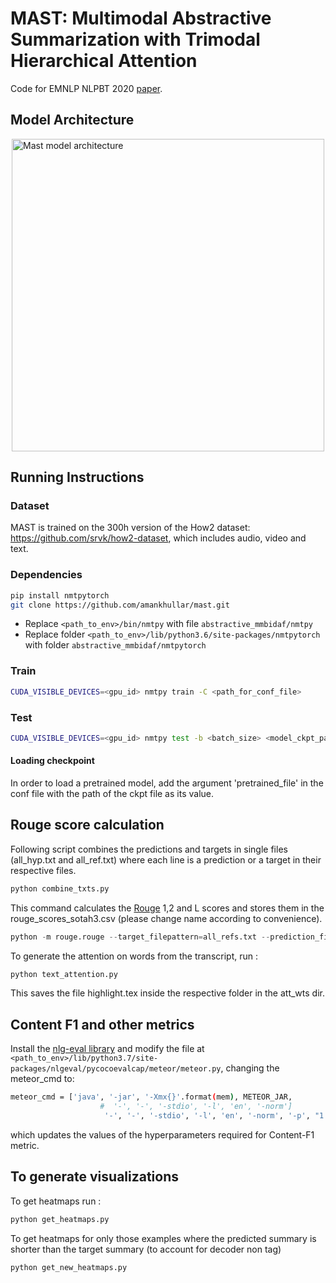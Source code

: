 # MAST: Multimodal Abstractive Summarization with Trimodal Hierarchical Attention

Code for EMNLP NLPBT 2020 [paper](https://github.com/amankhullar/mast).

## Model Architecture

<img style="display:block; margin-left: auto; margin-right: auto;" src="https://github.com/amankhullar/mast/blob/master/trimodal.png?raw=true" alt="Mast model architecture" width="500" height="500">

## Running Instructions

### Dataset
MAST is trained on the 300h version of the How2 dataset: https://github.com/srvk/how2-dataset, which includes audio, video and text.

### Dependencies
```bash
pip install nmtpytorch
git clone https://github.com/amankhullar/mast.git
```

- Replace `<path_to_env>/bin/nmtpy` with file `abstractive_mmbidaf/nmtpy`
- Replace folder `<path_to_env>/lib/python3.6/site-packages/nmtpytorch` with folder `abstractive_mmbidaf/nmtpytorch`

### Train
```bash
CUDA_VISIBLE_DEVICES=<gpu_id> nmtpy train -C <path_for_conf_file>
```

### Test
```bash
CUDA_VISIBLE_DEVICES=<gpu_id> nmtpy test -b <batch_size> <model_ckpt_path> -m eval -s test
```

#### Loading checkpoint
In order to load a pretrained model, add the argument 'pretrained_file' in the conf file with the path of the ckpt file as its value.

## Rouge score calculation
Following script combines the predictions and targets in single files (all_hyp.txt and all_ref.txt) where each line is a prediction or a target in their respective
files.
```python
python combine_txts.py
```

This command calculates the [Rouge](https://github.com/google-research/google-research/tree/master/rouge) 1,2 and L scores and stores them in the rouge_scores_sotah3.csv (please change name according to convenience).
```python
python -m rouge.rouge --target_filepattern=all_refs.txt --prediction_filepattern=all_hyps.txt --output_filename=rouge_scores_sotah3.csv --use_stemmer=true
```

To generate the attention on words from the transcript, run :
```python
python text_attention.py
```

This saves the file highlight.tex inside the respective folder in the att_wts dir.

## Content F1 and other metrics
Install the [nlg-eval library](https://github.com/Maluuba/nlg-eval) and modify the file at `<path_to_env>/lib/python3.7/site-packages/nlgeval/pycocoevalcap/meteor/meteor.py`, changing the meteor_cmd to:

```bash
meteor_cmd = ['java', '-jar', '-Xmx{}'.format(mem), METEOR_JAR,
                    #  '-', '-', '-stdio', '-l', 'en', '-norm']
                     '-', '-', '-stdio', '-l', 'en', '-norm', '-p', "1 1 0 0"]
```

which updates the values of the hyperparameters required for Content-F1 metric.

## To generate visualizations
To get heatmaps run :
```python
python get_heatmaps.py
```

To get heatmaps for only those examples where the predicted summary is shorter than the target summary (to account for decoder non <eos> tag)
```python
python get_new_heatmaps.py
```
